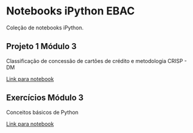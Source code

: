 # Notebooks iPython EBAC
Coleção de notebooks iPython.

## Projeto 1 Módulo 3
Classificação de concessão de cartões de crédito e metodologia CRISP - DM

[Link para notebook](https://github.com/liviapg/volta-zero/blob/main/Atividades%20Ebac/Projeto_01%20-%20Classifica%C3%A7%C3%A3o%20de%20cr%C3%A9dito.ipynb)

## Exercícios Módulo 3
Conceitos básicos de Python 

[Link para notebook](https://github.com/liviapg/volta-zero/blob/main/Atividades%20Ebac/Mod03_Ex01%20-%20Python%20basico.ipynb)